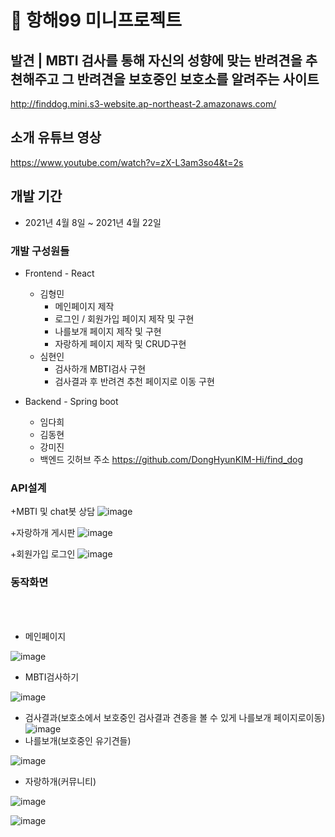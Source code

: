 # 🔖 항해99 미니프로젝트

## 발견 | MBTI 검사를 통해 자신의 성향에 맞는 반려견을 추쳔해주고 그 반려견을 보호중인 보호소를 알려주는 사이트
http://finddog.mini.s3-website.ap-northeast-2.amazonaws.com/

## 소개 유튜브 영상
https://www.youtube.com/watch?v=zX-L3am3so4&t=2s

## 개발 기간
+ 2021년 4월 8일 ~ 2021년 4월 22일

### 개발 구성원들
+ Frontend - React
  + 김형민
    + 메인페이지 제작
    + 로그인 / 회원가입 페이지 제작 및 구현
    + 나를보개 페이지 제작 및 구현
    + 자랑하게 페이지 제작 및 CRUD구현
  + 심현인
    + 검사하개 MBTI검사 구현
    + 검사결과 후 반려견 추천 페이지로 이동 구현
 
+ Backend - Spring boot
  + 임다희
  + 김동현
  + 강미진
  + 백엔드 깃허브 주소
   https://github.com/DongHyunKIM-Hi/find_dog

### API설계
+MBTI 및 chat봇 상담
![image](https://user-images.githubusercontent.com/76252074/118901025-44091b80-b94d-11eb-94f3-bb0f51ae4ce0.png)

+자랑하개 게시판
![image](https://user-images.githubusercontent.com/76252074/118901065-597e4580-b94d-11eb-90cb-ea4926ebbfce.png)

+회원가입 로그인
![image](https://user-images.githubusercontent.com/76252074/118901080-600cbd00-b94d-11eb-8a28-6b0fa2d4acc1.png)



### 동작화면
</br>
</br>

+ 메인페이지

![image](https://user-images.githubusercontent.com/76252074/118900919-0c01d880-b94d-11eb-98c0-576f088b89ed.png)
+ MBTI검사하기



![image](https://user-images.githubusercontent.com/76252074/118900948-1b812180-b94d-11eb-9d2f-bd7f5753486c.png)

+ 검사결과(보호소에서 보호중인 검사결과 견종을 볼 수 있게 나를보개 페이지로이동)
![image](https://user-images.githubusercontent.com/76252074/118900957-1e7c1200-b94d-11eb-82db-8483a53e0725.png)
+ 나를보개(보호중인 유기견들)

![image](https://user-images.githubusercontent.com/76252074/118900963-2471f300-b94d-11eb-86fe-30e0b493e4b0.png)
+ 자랑하개(커뮤니티)

![image](https://user-images.githubusercontent.com/76252074/118900936-1623d700-b94d-11eb-9b90-897b05566ee1.png)

![image](https://user-images.githubusercontent.com/76252074/118900973-28057a00-b94d-11eb-95ce-94979a49db94.png)















